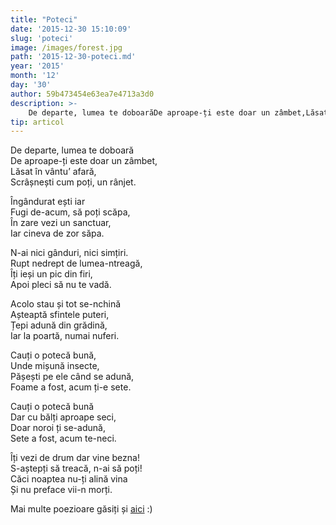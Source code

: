 ```yaml
---
title: "Poteci"
date: '2015-12-30 15:10:09'
slug: 'poteci'
image: /images/forest.jpg
path: '2015-12-30-poteci.md'
year: '2015'
month: '12'
day: '30'
author: 59b473454e63ea7e4713a3d0
description: >-
    De departe, lumea te doboarăDe aproape-ți este doar un zâmbet,Lăsat în vântu’ afară,Scrâșnești cum poți, un rânjet.Îngândurat ești iarFugi de-acum, să poți scăpa,În zare vezi un sanctuar,Iar ci
tip: articol
---
```

<div class="kg-card-markdown"><p>De departe, lumea te doboară<br />
De aproape-ți este doar un zâmbet,<br />
Lăsat în vântu’ afară,<br />
Scrâșnești cum poți, un rânjet.</p>
<p>Îngândurat ești iar<br />
Fugi de-acum, să poți scăpa,<br />
În zare vezi un sanctuar,<br />
Iar cineva de zor săpa.</p>
<p>N-ai nici gânduri, nici simțiri.<br />
Rupt nedrept de lumea-ntreagă,<br />
Îți ieși un pic din firi,<br />
Apoi pleci să nu te vadă.</p>
<p>Acolo stau și tot se-nchină<br />
Așteaptă sfintele puteri,<br />
Țepi adună din grădină,<br />
Iar la poartă, numai nuferi.</p>
<p>Cauți o potecă bună,<br />
Unde mișună insecte,<br />
Pășești pe ele când se adună,<br />
Foame a fost, acum ți-e sete.</p>
<p>Cauți o potecă bună<br />
Dar cu bălți aproape seci,<br />
Doar noroi ți se-adună,<br />
Sete a fost, acum te-neci.</p>
<p>Îți vezi de drum dar vine bezna!<br />
S-aștepți să treacă, n-ai să poți!<br />
Căci noaptea nu-ți alină vina<br />
Și nu preface vii-n morți.</p>
<p>Mai multe poezioare găsiți și <a href="http://poetii-nostri.ro/soulmatters-poezii-user-566/">aici</a> :)</p>
</div>
    